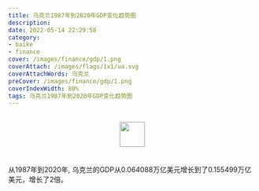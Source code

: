 ```yaml
---
title: 乌克兰1987年到2020年GDP变化趋势图
description: 
date: 2022-05-14 22:29:58
category:
- baike
- finance
cover: /images/finance/gdp/1.png
coverAttach: /images/flags/1x1/ua.svg
coverAttachWords: 乌克兰
preCover: /images/finance/gdp/1.png
coverIndexWidth: 80%
tags: 乌克兰1987年到2020年GDP变化趋势图
---
```




<script src="/assets/js/charts/chart.js"></script>

<div style="text-align: center; margin: 30px 0; ">
    <img src="/images/flags/1x1/ua.svg" style="width: 50px; border: 1px solid #cccccc; ">
</div>

<div style="width: 98%; margin: 0 0 35px 0; ">
    <canvas id="myChart"></canvas>
</div>

<div>
<p class="paragraph">从1987年到2020年, 乌克兰的GDP从0.064088万亿美元增长到了0.155499万亿美元，增长了2倍。</p>
</div>

<script>

    const dataGdp = {
        labels: [1987, 1988, 1989, 1990, 1991, 1992, 1993, 1994, 1995, 1996, 1997, 1998, 1999, 2000, 2001, 2002, 2003, 2004, 2005, 2006, 2007, 2008, 2009, 2010, 2011, 2012, 2013, 2014, 2015, 2016, 2017, 2018, 2019, 2020],
        datasets: [{
            label: '(万亿美元)  •  即刻编程  •  cn.hongkezhang.com',
            backgroundColor: 'rgb(0 0 128)',
            borderColor: 'rgb(0 0 128)',
            data: [0.064088, 0.074704, 0.082709, 0.081394, 0.077351, 0.073946, 0.065649, 0.052550, 0.048214, 0.044558, 0.050150, 0.041883, 0.031581, 0.032375, 0.039310, 0.043956, 0.052010, 0.067220, 0.089239, 0.111885, 0.148734, 0.188111, 0.121553, 0.141210, 0.169333, 0.182592, 0.190499, 0.133503, 0.091031, 0.093356, 0.112091, 0.130891, 0.153883, 0.155499],
            barPercentage: 0.3
        }]
    };

    const config = {
        type: 'line',
        data: dataGdp,
        options: {
            series: [
                {
                    barWidth: '20%'
                }
            ]
        }
    };

    const myChart = new Chart(
        document.getElementById('myChart'),
        config
    );
</script>
